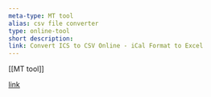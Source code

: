 ```yaml
---
meta-type: MT tool
alias: csv file converter
type: online-tool
short description:
link: Convert ICS to CSV Online - iCal Format to Excel
---
```

 
[[MT tool]]

[link](https://openicsfile.com/csv-convert.html)

